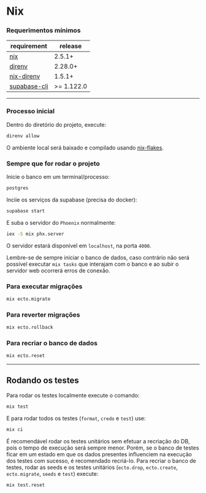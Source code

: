 # Nix

### Requerimentos mínimos

| requirement                                               | release |
| --------------------------------------------------------- | ------- |
| [nix](https://nixos.org/)                                 | 2.5.1+  |
| [direnv](https://direnv.net/)                             | 2.28.0+ |
| [nix-direnv](https://github.com/nix-community/nix-direnv) | 1.5.1+  |
| [supabase-cli](https://github.com/supabase/cli) | >= 1.122.0 |

---

### Processo inicial

Dentro do diretório do projeto, execute:

```sh
direnv allow
```

O ambiente local será baixado e compilado usando [nix-flakes](https://nixos.wiki/wiki/Flakes#:~:text=Nix%20Flakes%20are%20an%20upcoming,inputs%20%3D%20%7B%20home%2Dmanager.).

### Sempre que for rodar o projeto

Inicie o banco em um terminal/processo:
```sh
postgres
```

Inciie os serviços da supabase (precisa do docker):
```sh
supabase start
```

E suba o servidor do `Phoenix` normalmente:
```sh
iex -S mix phx.server
```

O servidor estará disponível em `localhost`, na porta `4000`.

Lembre-se de sempre iniciar o banco de dados, caso contrário não será possível executar `mix tasks` que interajam com o banco e ao subir o servidor web ocorrerá erros de conexão.

### Para executar migrações

```sh
mix ecto.migrate
```

### Para reverter migrações

```sh
mix ecto.rollback
```

### Para recriar o banco de dados

```sh
mix ecto.reset
```

---

## Rodando os testes

Para rodar os testes localmente execute o comando:

```sh
mix test
```

E para rodar todos os testes (`format`, `credo` e `test`) use:

```sh
mix ci
```

É recomendável rodar os testes unitários sem efetuar a recriação do DB, pois o tempo de execução será
sempre menor. Porém, se o banco de testes ficar em um estado em que os dados presentes influenciem na
execução dos testes com sucesso, é recomendado recriá-lo.
Para recriar o banco de testes, rodar as seeds e os testes unitários
(`ecto.drop`, `ecto.create`, `ecto.migrate`, `seeds` e `test`) execute:

```sh
mix test.reset
```

